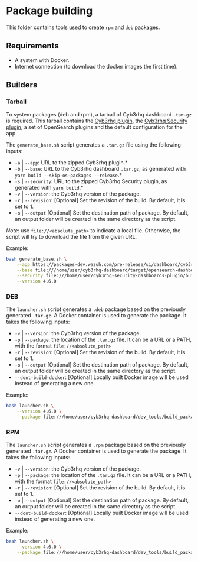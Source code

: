 # Package building
This folder contains tools used to create `rpm` and `deb` packages. 

## Requirements
 - A system with Docker.
 - Internet connection (to download the docker images the first time).

## Builders

### Tarball

To system packages (deb and rpm), a tarball of Cyb3rhq dashboard `.tar.gz` is required.
This tarball contains the [Cyb3rhq plugin][cyb3rhq-plugin], the [Cyb3rhq Security plugin][cyb3rhq-security-plugin], 
a set of OpenSearch plugins and the default configuration for the app. 

The `generate_base.sh` script generates a `.tar.gz` file using the following inputs:
- `-a` | `--app`: URL to the zipped Cyb3rhq plugin.*
- `-b` | `--base`: URL to the Cyb3rhq dashboard `.tar.gz`, as generated with `yarn build --skip-os-packages --release`.*
- `-s` | `--security`: URL to the zipped Cyb3rhq Security plugin, as generated with `yarn build`.*
- `-v` | `--version`: the Cyb3rhq version of the package.
- `-r` | `--revision`: [Optional] Set the revision of the build. By default, it is set to 1.
- `-o` | `--output` [Optional] Set the destination path of package. By default, an output folder will be created in the same directory as the script.

*Note:* use `file://<absolute_path>` to indicate a local file. Otherwise, the script will try to download the file from the given URL.

Example:
```bash
bash generate_base.sh \
    --app https://packages-dev.wazuh.com/pre-release/ui/dashboard/cyb3rhq-4.6.0-1.zip \
    --base file:///home/user/cyb3rhq-dashboard/target/opensearch-dashboards-2.4.1-linux-x64.tar.gz \
    --security file:///home/user/cyb3rhq-security-dashboards-plugin/build/security-dashboards-2.4.1.0.zip \
    --version 4.6.0
```

### DEB

The `launcher.sh` script generates a `.deb` package based on the previously generated `.tar.gz`. 
A Docker container is used to generate the package. It takes the following inputs:
- `-v` | `--version`: the Cyb3rhq version of the package.
- `-p` | `--package`: the location of the `.tar.gz` file. It can be a URL or a PATH, with the format `file://<absolute_path>`
- `-r` | `--revision`: [Optional] Set the revision of the build. By default, it is set to 1.
- `-o` | `--output` [Optional] Set the destination path of package. By default, an output folder will be created in the same directory as the script. 
- `--dont-build-docker`: [Optional] Locally built Docker image will be used instead of generating a new one.

Example:
```bash
bash launcher.sh \
    --version 4.6.0 \
    --package file:///home/user/cyb3rhq-dashboard/dev_tools/build_packages/base/output/cyb3rhq-dashboard-4.6.0-1-linux-x64.tar.gz
```

### RPM

The `launcher.sh` script generates a `.rpm` package based on the previously generated `.tar.gz`. 
A Docker container is used to generate the package. It takes the following inputs:
- `-v` | `--version`: the Cyb3rhq version of the package.
- `-p` | `--package`: the location of the `.tar.gz` file. It can be a URL or a PATH, with the format `file://<absolute_path>`
- `-r` | `--revision`: [Optional] Set the revision of the build. By default, it is set to 1.
- `-o` | `--output` [Optional] Set the destination path of package. By default, an output folder will be created in the same directory as the script. 
- `--dont-build-docker`: [Optional] Locally built Docker image will be used instead of generating a new one.

Example:
```bash
bash launcher.sh \
    --version 4.6.0 \
    --package file:///home/user/cyb3rhq-dashboard/dev_tools/build_packages/base/output/cyb3rhq-dashboard-4.6.0-1-linux-x64.tar.gz
```

[cyb3rhq-plugin]: https://github.com/cyb3rhq/cyb3rhq-kibana-app
[cyb3rhq-security-plugin]: https://github.com/cyb3rhq/cyb3rhq-security-dashboards-plugin